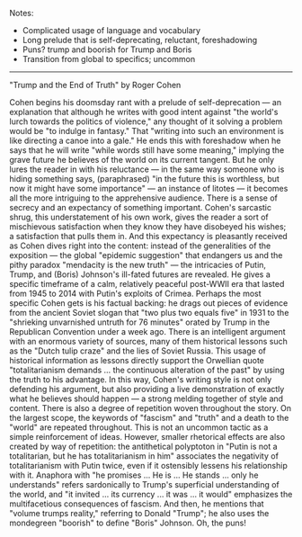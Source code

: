 Notes:
- Complicated usage of language and vocabulary
- Long prelude that is self-deprecating, reluctant, foreshadowing
- Puns? trump and boorish for Trump and Boris
- Transition from global to specifics; uncommon

---

"Trump and the End of Truth" by Roger Cohen

Cohen begins his doomsday rant with a prelude of self-deprecation &mdash; an explanation that although he writes with good intent against "the world's lurch towards the politics of violence," any thought of it solving a problem would be "to indulge in fantasy." That "writing into such an environment is like directing a canoe into a gale." He ends this with foreshadow when he says that he will write "while words still have some meaning," implying the grave future he believes of the world on its current tangent.
But he only lures the reader in with his reluctance &mdash; in the same way someone who is hiding something says, (paraphrased) "in the future this is worthless, but now it might have some importance" &mdash; an instance of litotes &mdash; it becomes all the more intriguing to the apprehensive audience. There is a sense of secrecy and an expectancy of something important. Cohen's sarcastic shrug, this understatement of his own work, gives the reader a sort of mischievous satisfaction when they know they have disobeyed his wishes; a satisfaction that pulls them in.
And this expectancy is pleasantly received as Cohen dives right into the content: instead of the generalities of the exposition &mdash; the global "epidemic suggestion" that endangers us and the pithy paradox "mendacity is the new truth" &mdash; the intricacies of Putin, Trump, and (Boris) Johnson's ill-fated futures are revealed. He gives a specific timeframe of a calm, relatively peaceful post-WWII era that lasted from 1945 to 2014 with Putin's exploits of Crimea.
Perhaps the most specific Cohen gets is his factual backing: he drags out pieces of evidence from the ancient Soviet slogan that "two plus two equals five" in 1931 to the "shrieking unvarnished untruth for 76 minutes" orated by Trump in the Republican Convention under a week ago. There is an intelligent argument with an enormous variety of sources, many of them historical lessons such as the "Dutch tulip craze" and the lies of Soviet Russia. This usage of historical information as lessons directly support the Orwellian quote "totalitarianism demands &hellip; the continuous alteration of the past" by using the truth to his advantage. In this way, Cohen's writing style is not only defending his argument, but also providing a live demonstration of exactly what he believes should happen &mdash; a strong melding together of style and content.
There is also a degree of repetition woven throughout the story. On the largest scope, the keywords of "fascism" and "truth" and a death to the "world" are repeated throughout. This is not an uncommon tactic as a simple reinforcement of ideas. However, smaller rhetorical effects are also created by way of repetition: the antithetical polyptoton in "Putin is not a totalitarian, but he has totalitarianism in him" associates the negativity of totalitarianism with Putin twice, even if it ostensibly lessens his relationship with it. Anaphora with "he promises ... He is ... He stands ... only he understands" refers sardonically to Trump's superficial understanding of the world, and "it invited ... its currency ... it was ... it would" emphasizes the multifacetious consequences of fascism.
And then, he mentions that "volume trumps reality," referring to Donald "Trump"; he also uses the mondegreen "boorish" to define "Boris" Johnson. Oh, the puns!
